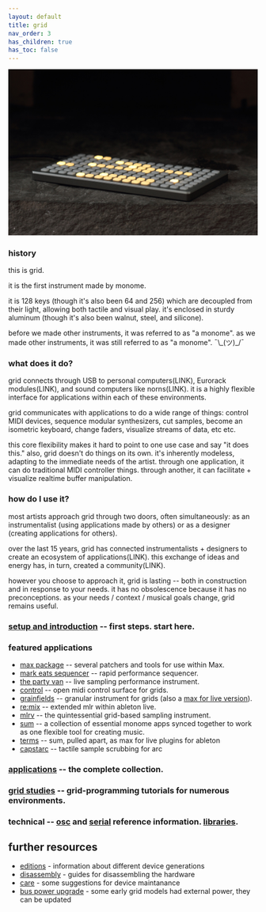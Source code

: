 ```yaml
---
layout: default
title: grid
nav_order: 3
has_children: true
has_toc: false
---
```


![](images/grid-stone-1800.jpg)

### history

this is grid.

it is the first instrument made by monome.

it is 128 keys (though it's also been 64 and 256) which are decoupled from their light, allowing both tactile and visual play. it's enclosed in sturdy aluminum (though it's also been walnut, steel, and silicone).

before we made other instruments, it was referred to as "a monome". as we made other instruments, it was still referred to as "a monome". ¯\\\_(ツ)\_/¯

### what does it do?

grid connects through USB to personal computers(LINK), Eurorack modules(LINK), and sound computers like norns(LINK). it is a highly flexible interface for applications within each of these environments.

grid communicates with applications to do a wide range of things: control MIDI devices, sequence modular synthesizers, cut samples, become an isometric keyboard, change faders, visualize streams of data, etc etc.

this core flexibility makes it hard to point to one use case and say "it does this." also, grid doesn't do things on its own. it's inherently modeless, adapting to the immediate needs of the artist. through one application, it can do traditional MIDI controller things. through another, it can facilitate + visualize realtime buffer manipulation.

### how do I use it?

most artists approach grid through two doors, often simultaneously: as an instrumentalist (using applications made by others) or as a designer (creating applications for others).

over the last 15 years, grid has connected instrumentalists + designers to create an ecosystem of applications(LINK). this exchange of ideas and energy has, in turn, created a community(LINK).

however you choose to approach it, grid is lasting -- both in construction and in response to your needs. it has no obsolescence because it has no preconceptions. as your needs / context / musical goals change, grid remains useful.

### [setup and introduction](/docs/serialosc/setup) -- first steps. start here.

### featured applications

* [max package](/docs/grid/app/package) -- several patchers and tools for use within Max.
* [mark eats sequencer](http://markeats.com/sequencer) -- rapid performance sequencer.
* [the party van](http://www.rodrigoconstanzo.com/the-party-van) -- live sampling performance instrument.
* [control](https://github.com/benjaminvanesser/control) -- open midi control surface for grids.
* [grainfields](https://github.com/kasperskov/monome_grainfields-v1.0) -- granular instrument for grids (also a [max for live version](https://github.com/kasperskov/monome_grainfields_m4l-v1.0)).
* [re:mix](https://github.com/el-quinto/mix) -- extended mlr within ableton live.
* [mlrv](https://github.com/trentgill/mlrv2/releases/latest) -- the quintessential grid-based sampling instrument.
* [sum](/docs/grid/app/sum) -- a collection of essential monome apps synced together to work as one flexible tool for creating music.
* [terms](/docs/grid/app/terms) -- sum, pulled apart, as max for live plugins for ableton
* [capstarc](https://github.com/mhetrick/capstarc) -- tactile sample scrubbing for arc

### [applications](/docs/grid/app) -- the complete collection.

### [grid studies](/docs/grid/studies) -- grid-programming tutorials for numerous environments.

### technical -- [osc](/docs/serialosc/osc) and [serial](/docs/serialosc/serial.txt) reference information. [libraries](/docs/grid/libraries).


## further resources

- [editions](editions) - information about different device generations
- [disassembly](disassembly) - guides for disassembling the hardware
- [care](care) - some suggestions for device maintanance
- [bus power upgrade](buspowerupgrade) - some early grid models had external power, they can be updated
